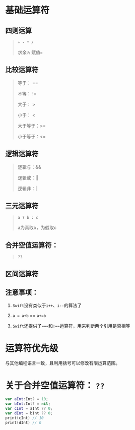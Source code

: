 # 基础运算符

## 四则运算

> `+ - * /`
>
> 求余:`%` 赋值`=`

## 比较运算符

> 等于： == 
>
> 不等： !=
>
> 大于： >
>
> 小于： <
>
> 大于等于：>=
>
> 小于等于：<=

## 逻辑运算符

> 逻辑与：&&
>
> 逻辑或：||
>
> 逻辑非：|

## 三元运算符

> `a ? b : c` 
>
> a为真取b，为假取c

## 合并空值运算符：

> `??`

## 区间运算符



## 注意事项：

1. `Swift`没有类似于`i++`、`i--`的算法了

2. `a = a+b` == `a+=b`

3. `Swift`还提供了`===`和`!==`运算符，用来判断两个引用是否相等





# 运算符优先级

与其他编程语言一致，且利用括号可以修改有限运算范围。



# 关于合并空值运算符： `??`



```swift
var aInt:Int? = 10;
var bInt:Int? = nil;
var cInt = aInt ?? 0;
var dInt = bInt ?? 0;
print(cInt) // 10
print(dInt) // 0
```

